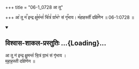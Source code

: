 +++
title = "06-1_0728 आ तू"

+++
आ꣡ तू न꣢꣯ इन्द्र क्षु꣣म꣡न्तं꣢ चि꣣त्रं꣢ ग्रा꣣भ꣡ꣳ सं गृ꣢꣯भाय। म꣣हाहस्ती꣡ दक्षि꣢꣯णेन ॥ 06-1:0728 ॥

<div class="js_include" newlevelforh1="2" title="विश्वास-शाकल-प्रस्तुतिः" unfilled url="/vedAH_Rk/shAkalam/saMhitA/vishvAsa-prastutiH/08/081/01_A_tU.md">
<details open><summary><h2>विश्वास-शाकल-प्रस्तुतिः ...{Loading}...</h2></summary>


आ तू न॑ इन्द्र क्षु॒मन्तं॑ चि॒त्रं ग्रा॒भं सं गृ॑भाय ।  
म॒हा॒ह॒स्ती दक्षि॑णेन ॥

</details>
</div>